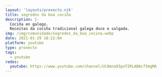 ```yaml
---
layout: 'layouts/proxecto.njk'
title: segredos da boa cociña
description: |-
  Cociña en galego.
  Receitas da cociña tradicional galega doce e salgada.
img: /img/comunidade/segredos_da_boa_cocina.webp
date: 2021-01-29 18:22:04
platform: youtube
type: proxecto
tags:
  - youtube
redes:
  youtube: https://www.youtube.com/channel/UC8mna93poTIRLABAcf5mgMA
---
```

